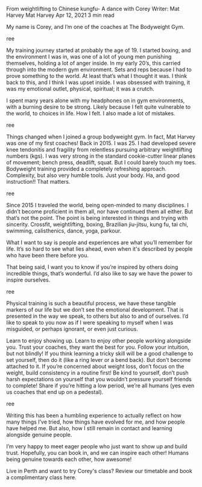 From weightlifting to Chinese kungfu- A dance with Corey
Writer: Mat Harvey
Mat Harvey
Apr 12, 2021
3 min read

My name is Corey, and I’m one of the coaches at The Bodyweight Gym. 

ree

My training journey started at probably the age of 19. I started boxing, and the environment I was in, was one of a lot of young men punishing themselves, holding a lot of anger inside. In my early 20’s, this carried through into the modern gym environment. Sets and reps because I had to prove something to the world. At least that’s what I thought it was. I think back to this, and I think I was upset inside. I was obsessed with training, it was my emotional outlet, physical, spiritual; it was a crutch. 


I spent many years alone with my headphones on in gym environments, with a burning desire to be strong. Likely because I felt quite vulnerable to the world, to choices in life. How I felt. I also made a lot of mistakes.


ree

Things changed when I joined a group bodyweight gym. In fact, Mat Harvey was one of my first coaches! Back in 2015. I was 25. I had developed severe knee tendonitis and fragility from relentless pursuing arbitrary weightlifting numbers (kgs). I was very strong in the standard cookie-cutter linear planes of movement; bench press, deadlift, squat. But I could barely touch my toes. Bodyweight training provided a completely refreshing approach. Complexity, but also very humble tools. Just your body. Ha, and good instruction!! That matters.

ree


Since 2015 I traveled the world, being open-minded to many disciplines. I didn’t become proficient in them all, nor have continued them all either. But that’s not the point. The point is being interested in things and trying with sincerity. Crossfit, weightlifting, boxing, Brazilian jiu-jitsu, kung fu, tai chi, swimming, calisthenics, dance, yoga, parkour. 


What I want to say is people and experiences are what you’ll remember for life. It’s so hard to see what lies ahead, even when it's described by people who have been there before you.


That being said, I want you to know if you’re inspired by others doing incredible things, that’s wonderful. I’d also like to say we have the power to inspire ourselves. 


ree

Physical training is such a beautiful process, we have these tangible markers of our life but we don’t see the emotional development. That is presented in the way we speak, to others but also to and of ourselves. I’d like to speak to you now as if I were speaking to myself when I was misguided, or perhaps ignorant, or even just curious. 



Learn to enjoy showing up. Learn to enjoy other people working alongside you. Trust your coaches, they want the best for you. Follow your intuition, but not blindly! If you think learning a tricky skill will be a good challenge to set yourself, then do it (like a ring lever or a bend back). But don’t become attached to it. If you’re concerned about weight loss, don’t focus on the weight, build consistency in a routine first! Be kind to yourself, don’t push harsh expectations on yourself that you wouldn’t pressure yourself friends to complete! Share if you’re hitting a low period, we’re all humans (yes even us coaches that end up on a pedestal). 


ree

Writing this has been a humbling experience to actually reflect on how many things I’ve tried, how things have evolved for me, and how people have helped me. But also, how I still remain in contact and learning alongside genuine people.


I’m very happy to meet eager people who just want to show up and build trust. Hopefully, you can book in, and we can inspire each other! Humans being genuine towards each other, how awesome!


Live in Perth and want to try Corey's class? Review our timetable and book a complimentary class here. 